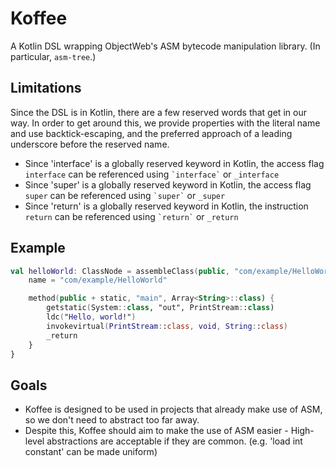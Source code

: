 # Koffee

A Kotlin DSL wrapping ObjectWeb's ASM bytecode manipulation library. (In particular, `asm-tree`.)

## Limitations

Since the DSL is in Kotlin, there are a few reserved words that get in our way.
In order to get around this, we provide properties with the literal name and use backtick-escaping,
and the preferred approach of a leading underscore before the reserved name.

- Since 'interface' is a globally reserved keyword in Kotlin, the access flag `interface` can be referenced using
`` `interface` `` or `_interface`
- Since 'super' is a globally reserved keyword in Kotlin, the access flag `super` can be referenced using
`` `super` `` or `_super`
- Since 'return' is a globally reserved keyword in Kotlin, the instruction `return` can be referenced using
`` `return` `` or `_return`

## Example

```kotlin
val helloWorld: ClassNode = assembleClass(public, "com/example/HelloWorld") {
    name = "com/example/HelloWorld"

    method(public + static, "main", Array<String>::class) {
        getstatic(System::class, "out", PrintStream::class)
        ldc("Hello, world!")
        invokevirtual(PrintStream::class, void, String::class)
        _return
    }
}
```

## Goals

- Koffee is designed to be used in projects that already make use of ASM, so we don't need to abstract too far away.
- Despite this, Koffee should aim to make the use of ASM easier - High-level abstractions are acceptable if they are common. (e.g. 'load int constant' can be made uniform)
